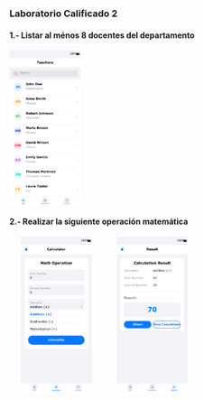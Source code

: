 ### Laboratorio Calificado 2


#### 1.- Listar al ménos 8 docentes del departamento

<img src="./images/teachers_list_screen.png" width="25%" alt="Teachers Screen">

#### 2.- Realizar la siguiente operación matemática

<p float="left">
  <img src="./images/calculator_screen.png" width="25%" alt="Calculator Screen" hspace="20" />
  <img src="./images/results_screen.png" width="25%" alt="Results Screen" hspace="20" />
</p>
